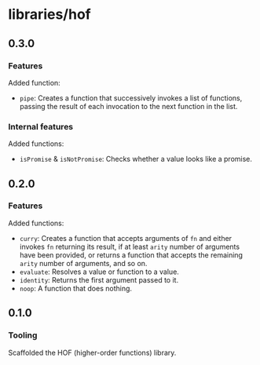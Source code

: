# libraries/hof

## 0.3.0

### Features

Added function:

- `pipe`: Creates a function that successively invokes a list of functions, passing the result of each invocation to the next function in the list.

### Internal features

Added functions:

- `isPromise` & `isNotPromise`: Checks whether a value looks like a promise.

## 0.2.0

### Features

Added functions:

- `curry`: Creates a function that accepts arguments of `fn` and either invokes `fn` returning its result, if at least `arity` number of arguments have been provided, or returns a function that accepts the remaining `arity` number of arguments, and so on.
- `evaluate`: Resolves a value or function to a value.
- `identity`: Returns the first argument passed to it.
- `noop`: A function that does nothing.

## 0.1.0

### Tooling

Scaffolded the HOF (higher-order functions) library.
